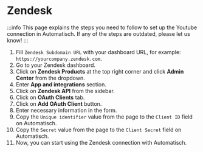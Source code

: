 # Zendesk

:::info
This page explains the steps you need to follow to set up the Youtube
connection in Automatisch. If any of the steps are outdated, please let us know!
:::

1. Fill `Zendesk Subdomain URL` with your dashboard URL, for example: `https://yourcompany.zendesk.com`.
2. Go to your Zendesk dashboard.
3. Click on **Zendesk Products** at the top right corner and click **Admin Center** from the dropdown.
4. Enter **App and integrations** section.
5. Click on **Zendesk API** from the sidebar.
6. Click on **OAuth Clients** tab.
7. Click on **Add OAuth Client** button.
8. Enter necessary information in the form.
9. Copy the `Unique identifier` value from the page to the `Client ID` field on Automatisch.
10. Copy the `Secret` value from the page to the `Client Secret` field on Automatisch.
11. Now, you can start using the Zendesk connection with Automatisch.
